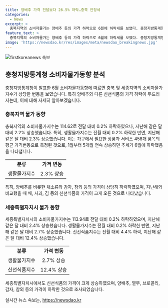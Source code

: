 ```yaml
---
title: 양배추 가격 전달보다 26.5% 하락…충북 안정세
categories:
  - News
excerpt: >
  충북지역의 소비자물가는 양배추 등의 가격 하락으로 6월에 하락세를 보였다. 충청지방통계청 발표에 따르면 생활물가지수는 0.2% 하락한 반면, 지난해 같은 달보다는 2.2% 상승했다. 특히 양배추, 열무, 브로콜리 등의 신선식품은 가격이 상당 폭으로 하락했으며, 세종특별자치시의 경우에도 소비자물가가 2.4% 상승했다. 전반적으로 신선식품은 가격 하락세를 보이는 가운데, 지난해와 비교해 배, 사과, 김 등은 상당한 가격 상승을 기록했다.
feature_text: >
  충북지역의 소비자물가는 양배추 등의 가격 하락으로 6월에 하락세를 보였다. 충청지방통계청 발표에 따르면 생활물가지수는 0.2% 하락한 반면, 지난해 같은 달보다는 2.2% 상승했다. 특히 양배추, 열무, 브로콜리 등의 신선식품은 가격이 상당 폭으로 하락했으며, 세종특별자치시의 경우에도 소비자물가가 2.4% 상승했다. 전반적으로 신선식품은 가격 하락세를 보이는 가운데, 지난해와 비교해 배, 사과, 김 등은 상당한 가격 상승을 기록했다.
image: 'https://newsdao.kr/res/images/meta/newsdao_breakingnews.jpg'
---
```


<p><img src="https://newsdao.kr/res/images/meta/newsdao_breakingnews.jpg" alt="firstkoreanews 속보" /></p>

<h2 data-ke-size="size24">충청지방통계청 소비자물가동향 분석</h2>

<p data-ke-size="size16">충청지방통계청이 발표한 6월 소비자물가동향에 따르면 충북 및 세종지역의 소비자물가지수가 상당한 변동을 보였습니다. 특히 양배추와 다른 신선식품의 가격 하락이 두드러지는데, 이에 대해 자세히 알아보겠습니다.</p>

<h3 data-ke-size="size20">충북지역 물가 동향</h3>

<p data-ke-size="size16">충북지역의 소비자물가지수는 114.62로 전달 대비 0.2% 하락하였으나, 지난해 같은 달 대비 2.2% 상승했습니다. 특히, 생활물가지수는 전월 대비 0.2% 하락한 반면, 지난해 같은 달 대비 2.3% 상승했습니다. 이는 가구에서 필요한 상품과 서비스 458개 품목의 평균 가격변동으로 측정된 것으로, 1월부터 5개월 연속 상승하던 추세가 6월에 하락했음을 나타냅니다.</p>

<table>
  <tr>
    <td style="text-align: center; height: 17px;"><b>분류</b></td>
    <td style="text-align: center; height: 17px;"><b>가격 변동</b></td>
  </tr>
  <tr>
    <td style="text-align: center; height: 17px;">생활물가지수</td>
    <td style="text-align: center; height: 17px;">2.3% 상승</td>
  </tr>
</table>

<p data-ke-size="size16">특히, 양배추를 비롯한 채소류와 감자, 참외 등의 가격이 상당히 하락하였으며, 지난해와 비교했을 때 배, 사과, 김 등의 신선식품의 가격이 크게 오른 것으로 나타났습니다.</p>

<h3 data-ke-size="size20">세종특별자치시 물가 동향</h3>

<p data-ke-size="size16">세종특별자치시의 소비자물가지수는 113.94로 전달 대비 0.2% 하락하였으며, 지난해 같은 달 대비 2.4% 상승했습니다. 생활물가지수는 전월 대비 0.2% 하락한 반면, 지난해 같은 달 대비 2.7% 상승했습니다. 신선식품지수는 전월 대비 4.4% 하락, 지난해 같은 달 대비 12.4% 상승했습니다.</p>

<table>
  <tr>
    <td style="text-align: center; height: 17px;"><b>분류</b></td>
    <td style="text-align: center; height: 17px;"><b>가격 변동</b></td>
  </tr>
  <tr>
    <td style="text-align: center; height: 17px;">생활물가지수</td>
    <td style="text-align: center; height: 17px;">2.7% 상승</td>
  </tr>
  <tr>
    <td style="text-align: center; height: 17px;">신선식품지수</td>
    <td style="text-align: center; height: 17px;">12.4% 상승</td>
  </tr>
</table>

<p data-ke-size="size16">세종특별자치시에서도 신선식품의 가격이 크게 상승하였으며, 양배추, 열무, 브로콜리, 감자, 참외 등의 가격이 하락한 것으로 조사되었습니다.</p>
실시간 뉴스 속보는, <a href="https://newsdao.kr" rel="dofollow">https://newsdao.kr</a>


